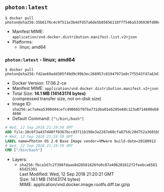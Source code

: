 ## `photon:latest`

```console
$ docker pull photon@sha256:35b6176c4c9f511e3b4dfd57a6de5b85656118fff546a5336930fd00cdc10729
```

-	Manifest MIME: `application/vnd.docker.distribution.manifest.list.v2+json`
-	Platforms:
	-	linux; amd64

### `photon:latest` - linux; amd64

```console
$ docker pull photon@sha256:fd2ae69add305f49d9c99b3ec268957c01947971e0c7f5543f47a63d371c8fb8
```

-	Docker Version: 17.06.2-ce
-	Manifest MIME: `application/vnd.docker.distribution.manifest.v2+json`
-	Total Size: **14.1 MB (14143174 bytes)**  
	(compressed transfer size, not on-disk size)
-	Image ID: `sha256:ac7a4ea5300d44cefc490665f07ba731dba01eb205e60c123a8714688eb84696`
-	Default Command: `["\/bin\/bash"]`

```dockerfile
# Wed, 12 Sep 2018 21:19:58 GMT
ADD file:10c6f3a437d48ff8367bccd3711b198e3a2287e60cfa875dc20d752a3601b90a in / 
# Wed, 12 Sep 2018 21:19:59 GMT
LABEL name=Photon OS 2.0 Base Image vendor=VMware build-date=20180912
# Wed, 12 Sep 2018 21:19:59 GMT
CMD ["/bin/bash"]
```

-	Layers:
	-	`sha256:fbca3d7c2f398fdaae8d28581626fe0c87a496201612f2feebca658165d25391`  
		Last Modified: Wed, 12 Sep 2018 21:20:21 GMT  
		Size: 14.1 MB (14143174 bytes)  
		MIME: application/vnd.docker.image.rootfs.diff.tar.gzip
